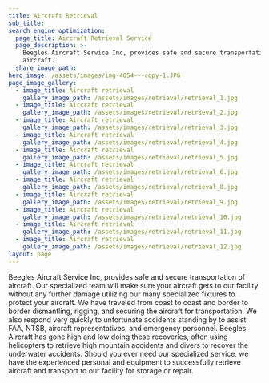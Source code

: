 ```yaml
---
title: Aircraft Retrieval
sub_title:
search_engine_optimization:
  page_title: Aircraft Retrieval Service
  page_description: >-
    Beegles Aircraft Service Inc, provides safe and secure transportation of
    aircraft.
  share_image_path:
hero_image: /assets/images/img-4054---copy-1.JPG
page_image_gallery:
  - image_title: Aircraft retrieval
    gallery_image_path: /assets/images/retrieval/retrieval_1.jpg
  - image_title: Aircraft retrieval
    gallery_image_path: /assets/images/retrieval/retrieval_2.jpg
  - image_title: Aircraft retrieval
    gallery_image_path: /assets/images/retrieval/retrieval_3.jpg
  - image_title: Aircraft retrieval
    gallery_image_path: /assets/images/retrieval/retrieval_4.jpg
  - image_title: Aircraft retrieval
    gallery_image_path: /assets/images/retrieval/retrieval_5.jpg
  - image_title: Aircraft retrieval
    gallery_image_path: /assets/images/retrieval/retrieval_6.jpg
  - image_title: Aircraft retrieval
    gallery_image_path: /assets/images/retrieval/retrieval_8.jpg
  - image_title: Aircraft retrieval
    gallery_image_path: /assets/images/retrieval/retrieval_9.jpg
  - image_title: Aircraft retrieval
    gallery_image_path: /assets/images/retrieval/retrieval_10.jpg
  - image_title: Aircraft retrieval
    gallery_image_path: /assets/images/retrieval/retrieval_11.jpg
  - image_title: Aircraft retrieval
    gallery_image_path: /assets/images/retrieval/retrieval_12.jpg
layout: page
---
```


Beegles Aircraft Service Inc, provides safe and secure transportation of aircraft. Our specialized team will make sure your aircraft gets to our facility without any further damage utilizing our many specialized fixtures to protect your aircraft. We have traveled from coast to coast and border to border dismantling, rigging, and securing the aircraft for transportation. We also respond very quickly to unfortunate accidents standing by to assist FAA, NTSB, aircraft representatives, and emergency personnel. Beegles Aircraft has gone high and low doing these recoveries, often using helicopters to retrieve high mountain accidents and divers to recover the underwater accidents. Should you ever need our specialized service, we have the experienced personal and equipment to successfully retrieve aircraft and transport to our facility for storage or repair.